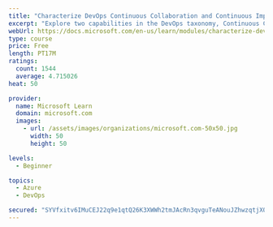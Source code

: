 ```yaml
---
title: "Characterize DevOps Continuous Collaboration and Continuous Improvement"
excerpt: "Explore two capabilities in the DevOps taxonomy, Continuous Collaboration and Continuous Improvement."
webUrl: https://docs.microsoft.com/en-us/learn/modules/characterize-devops-continous-collaboration-improvement/
type: course
price: Free
length: PT17M
ratings:
  count: 1544
  average: 4.715026
heat: 50

provider:
  name: Microsoft Learn
  domain: microsoft.com
  images:
    - url: /assets/images/organizations/microsoft.com-50x50.jpg
      width: 50
      height: 50

levels:
  - Beginner

topics:
  - Azure
  - DevOps

secured: "SYVfxitv6IMuCEJ22q9e1qtQ26K3XWWh2tmJAcRn3qvguTeANouJZhwzqtjXOp50XufSONuBuXJw4kSDvZkhBwukFtO4JqHfOT9S4Dq9TD/6Z4YWXNlpYRbsGAaMBxJEJzfB2P+fhJ3vLPbwW2t0O1giO1HoSe1rWJR2QtELoejp0ROnggKYvbWe27hnXzK4ic/2jGy7SiFD/3JAk8Kb+3nF5WItlq7/ZuRFnUeHau+cNk8IVn1svqnip79p7HFOjtyTgww/CHAmBD+k3HAG+NTLJP57j+XsROt82Jp+pccw2z9IPtvSCCfhCo39sKasm8kwh9p/Xtvb4+HsB/NHvJ07+0K68UfHUgyy7p3jXX+WEwIGMGQyFwGjdoWFTSFC6TcuveITy/9Vr3vIYXuiwJglztVUqCV6nm32G1lRt+A=;MumkRcm2+LwfUJ6fj+f5fw=="
---
```


